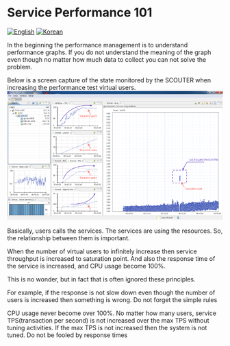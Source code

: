# Service Performance 101
[![English](https://img.shields.io/badge/language-English-orange.svg)](Service-Performance-101.md) [![Korean](https://img.shields.io/badge/language-Korean-blue.svg)](Service-Performance-101_kr.md)

In the beginning the performance management is to understand performance graphs.
If you do not understand the meaning of the graph even though no matter how much data to collect you can not solve the problem.

Below is a screen capture of the state monitored by the SCOUTER when increasing the performance test virtual users.
![Screen](../img/tech/loadtest.png)

Basically, users calls the services. The services are using the resources. 
So, the relationship between them is important.

When the number of virtual users to infinitely increase then service throughput is increased to saturation point. And also the response time of the service is increased, and CPU usage become 100%.

This is no wonder, but in fact that is often ignored these principles.

For example, if the response is not slow down even though the number of users is increased then something is wrong. Do not forget the simple rules

CPU usage never become over 100%. 
No matter how many users, service TPS(transaction per second) is not increased over the max TPS without tuning activities. If the max TPS is not increased then the system is not tuned. Do not be fooled by response times